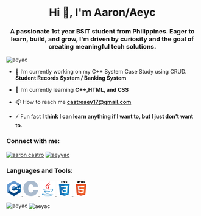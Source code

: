 <h1 align="center">Hi 👋, I'm Aaron/Aeyc</h1>
<h3 align="center">A passionate 1st year BSIT student from Philippines. Eager to learn, build, and grow, I'm driven by curiosity and the goal of creating meaningful tech solutions.</h3>

<p align="left"> <img src="https://komarev.com/ghpvc/?username=aeyac&label=Profile%20views&color=0e75b6&style=flat" alt="aeyac" /> </p>

- 🔭 I’m currently working on my C++ System Case Study using CRUD. **Student Records System / Banking System**

- 🌱 I’m currently learning **C++,HTML, and CSS**

- 📫 How to reach me **castroaey17@gmail.com**

- ⚡ Fun fact **I think I can learn anything if I want to, but I just don't want to.**

<h3 align="left">Connect with me:</h3>
<p align="left">
<a href="https://fb.com/aaron castro" target="blank"><img align="center" src="https://raw.githubusercontent.com/rahuldkjain/github-profile-readme-generator/master/src/images/icons/Social/facebook.svg" alt="aaron castro" height="30" width="40" /></a>
<a href="https://instagram.com/aeyyac" target="blank"><img align="center" src="https://raw.githubusercontent.com/rahuldkjain/github-profile-readme-generator/master/src/images/icons/Social/instagram.svg" alt="aeyyac" height="30" width="40" /></a>
</p>

<h3 align="left">Languages and Tools:</h3>
<p align="left"> 
  <a href="https://www.w3schools.com/cpp/" target="_blank" rel="noreferrer"> 
    <img src="https://raw.githubusercontent.com/devicons/devicon/master/icons/cplusplus/cplusplus-original.svg" alt="cplusplus" width="40" height="40"/> 
  </a> 
  <a href="https://www.w3schools.com/c/" target="_blank" rel="noreferrer"> 
    <img src="https://raw.githubusercontent.com/devicons/devicon/master/icons/c/c-original.svg" alt="c" width="40" height="40"/> 
  </a>
  <a href="https://www.w3schools.com/java/" target="_blank" rel="noreferrer"> 
    <img src="https://raw.githubusercontent.com/devicons/devicon/master/icons/java/java-original.svg" alt="java" width="40" height="40"/> 
  </a>
  <a href="https://www.w3schools.com/css/" target="_blank" rel="noreferrer"> 
    <img src="https://raw.githubusercontent.com/devicons/devicon/master/icons/css3/css3-original-wordmark.svg" alt="css3" width="40" height="40"/> 
  </a> 
  <a href="https://www.w3.org/html/" target="_blank" rel="noreferrer"> 
    <img src="https://raw.githubusercontent.com/devicons/devicon/master/icons/html5/html5-original-wordmark.svg" alt="html5" width="40" height="40"/> 
  </a> 
</p>

<p><img align="left" src="https://github-readme-stats.vercel.app/api/top-langs?username=aeyac&show_icons=true&locale=en&layout=compact" alt="aeyac" /></p>

<p>&nbsp;<img align="center" src="https://github-readme-stats.vercel.app/api?username=aeyac&show_icons=true&locale=en" alt="aeyac" /></p>
